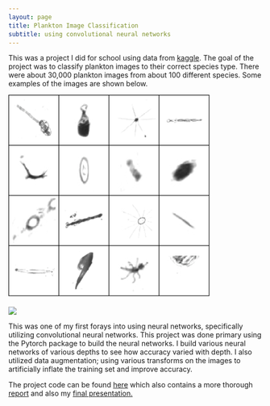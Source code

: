 ```yaml
---
layout: page
title: Plankton Image Classification
subtitle: using convolutional neural networks
---
```




This was a project I did for school using data from [kaggle](https://www.kaggle.com/c/datasciencebowl).  The goal of the project was to classify plankton images to their correct species type.  There were about 30,000 plankton images from about 100 different species. Some examples of the images are shown below.

![Various Plankton](/img/plankton.png)

<img align="center" src="https://github.com/alexnguyen9/alexnguyen9.github.io/blob/master/img/plankton.png">

This was one of my first forays into using neural networks, specifically utilizing convolutional neural networks.  This project was done primary using the Pytorch package to build the neural networks.  I build various neural networks of various depths to see how accuracy varied with depth.  I also utilized data augmentation; using various transforms on the images to artificially inflate the training set and improve accuracy.

The project code can be found [here](https://github.com/alexnguyen9/Plankton-CNN) which also contains a more thorough <a href="https://alexnguyen9.github.io/misc/Final%20Project%20495.pdf" target="_blank">report</a> and also my <a href="http://alexnguyen9.github.io/misc/Final%20Presentation%20495.pptx" target="_blank">final presentation.</a>



